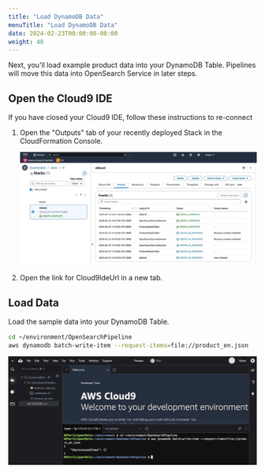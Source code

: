 ```yaml
---
title: "Load DynamoDB Data"
menuTitle: "Load DynamoDB Data"
date: 2024-02-23T00:00:00-00:00
weight: 40
---
```

Next, you'll load example product data into your DynamoDB Table. Pipelines will move this data into OpenSearch Service in later steps.

## Open the Cloud9 IDE
If you have closed your Cloud9 IDE, follow these instructions to re-connect
 1. Open the "Outputs" tab of your recently deployed Stack in the CloudFormation Console.

    ![CloudFormation Outputs](/static/images/ddb-os-zetl2.jpg)
 1. Open the link for Cloud9IdeUrl in a new tab.


## Load Data

Load the sample data into your DynamoDB Table.
```bash
cd ~/environment/OpenSearchPipeline
aws dynamodb batch-write-item --request-items=file://product_en.json
```
 ![CloudFormation Outputs](/static/images/ddb-os-zetl11.jpg)